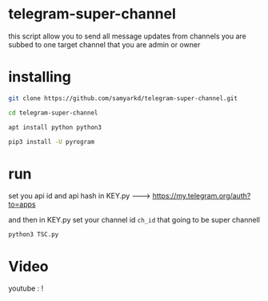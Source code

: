 # telegram-super-channel
this script allow you to send all message updates from channels you are subbed to one target channel that you are admin or owner

# installing


```bash
git clone https://github.com/samyarkd/telegram-super-channel.git

cd telegram-super-channel

apt install python python3

pip3 install -U pyrogram
```

# run

set you api id and api hash in KEY.py ---> https://my.telegram.org/auth?to=apps

and then in KEY.py set your channel id ```ch_id``` that going to be super channell

``python3 TSC.py``

# Video 

youtube : !
